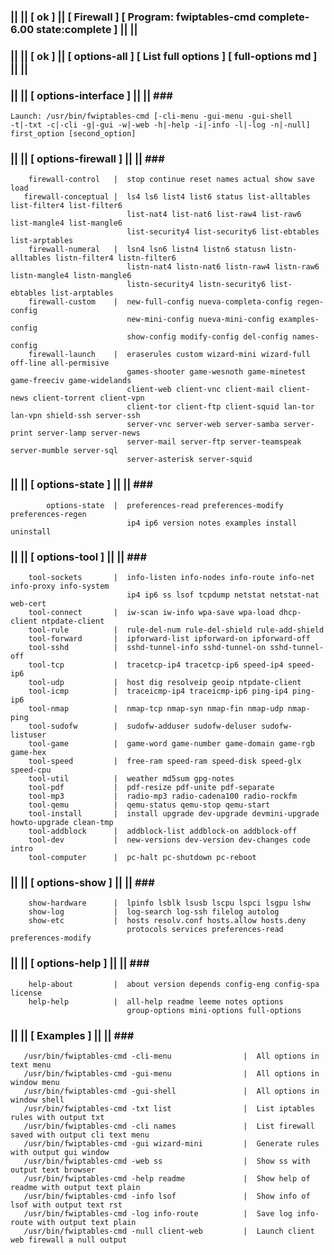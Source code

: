 ### || || [ ok ] || [ Firewall ] [ Program: fwiptables-cmd complete-6.00 state:complete ] || ||
### || || [ ok ] || [ options-all ] [ List full options ] [ full-options md ] || ||
### || ||  [ options-interface ]  || ||  ### ###                                                          
    Launch: /usr/bin/fwiptables-cmd [-cli-menu -gui-menu -gui-shell                                                      
    -t|-txt -c|-cli -g|-gui -w|-web -h|-help -i|-info -l|-log -n|-null] first_option [second_option]          
### || ||  [ options-firewall ]  || ||  ### ###                                                           
        firewall-control   |  stop continue reset names actual show save load                              
       firewall-conceptual |  ls4 ls6 list4 list6 status list-alltables list-filter4 list-filter6          
                              list-nat4 list-nat6 list-raw4 list-raw6 list-mangle4 list-mangle6            
                              list-security4 list-security6 list-ebtables list-arptables                   
        firewall-numeral   |  lsn4 lsn6 listn4 listn6 statusn listn-alltables listn-filter4 listn-filter6  
                              listn-nat4 listn-nat6 listn-raw4 listn-raw6 listn-mangle4 listn-mangle6      
                              listn-security4 listn-security6 list-ebtables list-arptables                 
        firewall-custom    |  new-full-config nueva-completa-config regen-config                       
                              new-mini-config nueva-mini-config examples-config                        
                              show-config modify-config del-config names-config                        
        firewall-launch    |  eraserules custom wizard-mini wizard-full off-line all-permisive         
                              games-shooter game-wesnoth game-minetest game-freeciv game-widelands     
                              client-web client-vnc client-mail client-news client-torrent client-vpn  
                              client-tor client-ftp client-squid lan-tor lan-vpn shield-ssh server-ssh 
                              server-vnc server-web server-samba server-print server-lamp server-news  
                              server-mail server-ftp server-teamspeak server-mumble server-sql         
                              server-asterisk server-squid                                             
### || ||  [ options-state ]  || ||  ### ###                                                          
            options-state  |  preferences-read preferences-modify preferences-regen                    
                              ip4 ip6 version notes examples install uninstall                         
### || ||  [ options-tool ]  || ||  ### ###                                                           
        tool-sockets       |  info-listen info-nodes info-route info-net info-proxy info-system        
                              ip4 ip6 ss lsof tcpdump netstat netstat-nat web-cert                     
        tool-connect       |  iw-scan iw-info wpa-save wpa-load dhcp-client ntpdate-client             
        tool-rule          |  rule-del-num rule-del-shield rule-add-shield                             
        tool-forward       |  ipforward-list ipforward-on ipforward-off                                
        tool-sshd          |  sshd-tunnel-info sshd-tunnel-on sshd-tunnel-off                          
        tool-tcp           |  tracetcp-ip4 tracetcp-ip6 speed-ip4 speed-ip6                            
        tool-udp           |  host dig resolveip geoip ntpdate-client                                  
        tool-icmp          |  traceicmp-ip4 traceicmp-ip6 ping-ip4 ping-ip6                            
        tool-nmap          |  nmap-tcp nmap-syn nmap-fin nmap-udp nmap-ping                            
        tool-sudofw        |  sudofw-adduser sudofw-deluser sudofw-listuser                            
        tool-game          |  game-word game-number game-domain game-rgb game-hex                      
        tool-speed         |  free-ram speed-ram speed-disk speed-glx speed-cpu                        
        tool-util          |  weather md5sum gpg-notes                                                 
        tool-pdf           |  pdf-resize pdf-unite pdf-separate                                        
        tool-mp3           |  radio-mp3 radio-cadena100 radio-rockfm                                   
        tool-qemu          |  qemu-status qemu-stop qemu-start                                         
        tool-install       |  install upgrade dev-upgrade devmini-upgrade howto-upgrade clean-tmp      
        tool-addblock      |  addblock-list addblock-on addblock-off                                   
        tool-dev           |  new-versions dev-version dev-changes code intro                          
        tool-computer      |  pc-halt pc-shutdown pc-reboot                                            
### || || [ options-show ]   || ||  ### ###                                                           
        show-hardware      |  lpinfo lsblk lsusb lscpu lspci lsgpu lshw                                
        show-log           |  log-search log-ssh filelog autolog                                       
        show-etc           |  hosts resolv.conf hosts.allow hosts.deny                                 
                              protocols services preferences-read preferences-modify                   
### || || [ options-help ]   || ||  ### ###                                                           
        help-about         |  about version depends config-eng config-spa license                      
        help-help          |  all-help readme leeme notes options                                      
                              group-options mini-options full-options                                  
### || ||  [ Examples ]  || ||  ### ###                                                               
       /usr/bin/fwiptables-cmd -cli-menu                |  All options in text menu                                
       /usr/bin/fwiptables-cmd -gui-menu                |  All options in window menu                              
       /usr/bin/fwiptables-cmd -gui-shell               |  All options in window shell                             
       /usr/bin/fwiptables-cmd -txt list                |  List iptables rules with output txt                     
       /usr/bin/fwiptables-cmd -cli names               |  List firewall saved with output cli text menu           
       /usr/bin/fwiptables-cmd -gui wizard-mini         |  Generate rules with output gui window                   
       /usr/bin/fwiptables-cmd -web ss                  |  Show ss with output text browser                        
       /usr/bin/fwiptables-cmd -help readme             |  Show help of readme with output text plain              
       /usr/bin/fwiptables-cmd -info lsof               |  Show info of lsof with output text rst                  
       /usr/bin/fwiptables-cmd -log info-route          |  Save log info-route with output text plain              
       /usr/bin/fwiptables-cmd -null client-web         |  Launch client web firewall a null output                
